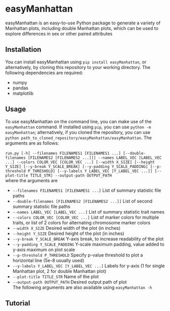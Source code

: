 # easyManhattan
easyManhattan is an easy-to-use Python package to generate a variety of Manhattan plots, including double Manhattan plots, which can be used to explore differences in sex or other paired attributes

## Installation
You can install easyManhattan using `pip install easyManhattan`, or alternatively, by cloning this repository to your working directory. The following dependencies are required:
* numpy
* pandas
* matplotlib

## Usage
To use easyManhattan on the command line, you can make use of the `easyManhattan` command. If installed using `pip`, you can use `python -m easyManhattan`; alternatively, if you cloned the repository, you can use `python path_to_cloned_repository/easyManhattan/easyManhattan`. The arguments are as follows: <br />   
`run.py [-h] --filenames FILENAMES1 [FILENAMES1 ...] [--double-filenames [FILENAMES2 [FILENAMES2 ...]]] --names LABEL_VEC [LABEL_VEC ...] --colors COLOR_VEC [COLOR_VEC ...] [--width X_SIZE] [--height Y_SIZE] [--y-break Y_SCALE_BREAK] [--y-padding Y_SCALE_PADDING] [--p-threshold P_THRESHOLD] [--y-labels Y_LABEL_VEC [Y_LABEL_VEC ...]] [--plot-title TITLE_STR] --output-path OUTPUT_PATH` <br />
where the arguments are <br />
*  `--filenames FILENAMES1 [FILENAMES1 ...]` List of summary statistic file paths 
*  `--double-filenames [FILENAMES2 [FILENAMES2 ...]]` List of second summary statistic file paths 
*  `--names LABEL_VEC [LABEL_VEC ...]` List of summary statistic trait names 
*  `--colors COLOR_VEC [COLOR_VEC ...]` List of marker colors for multiple traits, or list of 2 colors for alternating chromosome marker colors 
*  `--width X_SIZE` Desired width of the plot (in inches) 
*  `--height Y_SIZE` Desired height of the plot (in inches) 
*  `--y-break Y_SCALE_BREAK` Y-axis break, to increase readability of the plot 
*  `--y-padding Y_SCALE_PADDING` Y-scale maximum padding, value added to y-axis maximum on plot scale 
*  `--p-threshold P_THRESHOLD` Specify p-value threshold to plot a horizontal line (5e-8 usually used) 
*  `--y-labels Y_LABEL_VEC [Y_LABEL_VEC ...]` Labels for y-axis (1 for single Manhattan plot, 2 for double Manhattan plot) 
*  `--plot-title TITLE_STR` Name of the plot 
*  `--output-path OUTPUT_PATH` Desired output path of plot <br />
The following arguments are also available using `easyManhattan -h` 


## Tutorial
